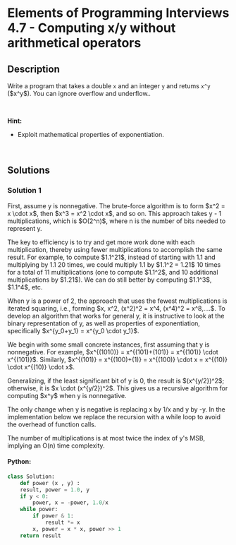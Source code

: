 # Elements of Programming Interviews 4.7 - Computing x/y without arithmetical operators


## Description

<p>Write a program that takes a double <code>x</code> and an integer <code>y</code> and retums <code>x^y</code> ($x^y$). You can ignore overflow and underflow..</p>

<p>&nbsp;</p>
<p><strong>Hint:</strong></p>

<ul>
	<li> Exploit mathematical properties of exponentiation. </li>
</ul>

<br/>

## Solutions

### Solution 1
<p> First, assume y is nonnegative. The brute-force algorithm is to form $x^2 = x \cdot x$, then $x^3 = x^2 \cdot x$, and so on. This approach takes y - 1 multiplications, which is $O(2^n)$, where n is the number of bits needed to represent y. </p>

<p> The key to efficiency is to try and get more work done with each multiplication, thereby using fewer multiplications to accomplish the same result. For example, to compute $1.1^21$, instead of starting with 1.1 and multiplying by 1.1 20 times, we could multiply 1.1 by $1.1^2 = 1.21$ 10 times for a total of 11 multiplications (one to compute $1.1^2$, and 10 additional multiplications by $1.21$). We can do still better by computing $1.1^3$, $1.1^4$, etc. </p>
	
<p> When y is a power of 2, the approach that uses the fewest multiplications is iterated squaring, i.e., forming $x, x^2, (x^2)^2 = x^4, (x^4)^2 = x^8,....$. To develop an algorithm that works for general y, it is instructive to look at the binary representation of y, as well as properties of exponentiation, specifically $x^{y_0+y_1} = x^{y_0 \cdot y_1}$. </p>
	
<p> We begin with some small concrete instances, first assuming that y is nonnegative. For example, $x^{(1010)} = x^{(101)+(101)} = x^{(101)} \cdot x^{(101)}$. Similarly, $x^{(101)} = x^{(100)+(1)} = x^{(100)} \cdot x = x^{(10)} \cdot x^{(10)} \cdot x$. </p>
<p> Generalizing, if the least significant bit of y is 0, the result is $(x^{y/2})^2$; otherwise, it is $x \cdot (x^{y/2})^2$. This gives us a recursive algorithm for computing $x^y$ when y is nonnegative. </p> 
	
<p> The only change when y is negative is replacing x by 1/x and y by -y. In the implementation below we replace the recursion with a while loop to avoid the overhead of function calls. <p> 

<p> The number of multiplications is at most twice the index of y's MSB, implying an O(n) time complexity. <p>

<!-- tabs:start -->

#### Python:
```python
class Solution:
    def power (x , y) :
	result, power = 1.0, y
	if y < 0:
		power, x = -power, 1.0/x
	while power:
		if power & 1:
			result *= x
		x, power = x * x, power >> 1
	return result
```

<!-- tabs:end -->

<!-- end -->
